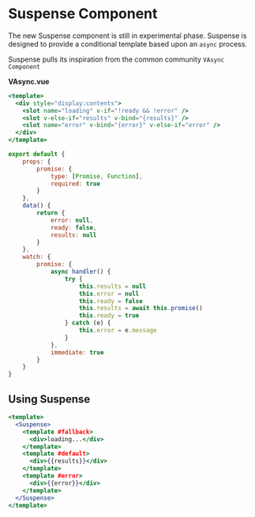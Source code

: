 # Suspense Component

The new Suspense component is still in experimental phase. Suspense is designed to provide a conditional template based upon an `async` process. 

Suspense pulls its inspiration from the common community `VAsync Component`

__VAsync.vue__

``` jsx
<template>
  <div style="display:contents">
    <slot name="loading" v-if="!ready && !error" />
    <slot v-else-if="results" v-bind="{results}" />
    <slot name="error" v-bind="{error}" v-else-if="error" />
  </div>
</template>
```

``` js
export default {
    props: {
        promise: {
            type: [Promise, Function],
            required: true
        }
    },
    data() {
        return {
            error: null,
            ready: false,
            results: null
        }
    },
    watch: {
        promise: {
            async handler() {
                try {
                    this.results = null
                    this.error = null
                    this.ready = false
                    this.results = await this.promise()
                    this.ready = true
                } catch (e) {
                    this.error = e.message
                }
            },
            immediate: true
        }
    }
}
```

## Using Suspense

``` jsx
<template>
  <Suspense>
    <template #fallback>
      <div>loading...</div>
    </template>
    <template #default>
      <div>{{results}}</div>
    </template>
    <template #error>
      <div>{{error}}</div>
    </template>
  </Suspense>
</template>
```
